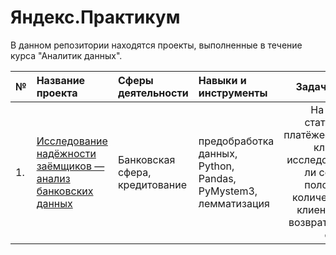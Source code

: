 # Яндекс.Практикум

В данном репозитории находятся проекты, выполненные в течение курса "Аналитик данных".

|№| Название проекта | Сферы деятельности | Навыки и инструменты  | Задачи проекта |
|--| :------------ |:---------------|:---------------| :-----:|
|1.|  [Исследование надёжности заёмщиков — анализ банковских данных](https://github.com/Kate-Lisovskaya/yandex_project/blob/master/data_preprocessing.ipynb)| Банковская сфера, кредитование | предобработка данных, Python, Pandas, PyMystem3, лемматизация | На основе статистики о платёжеспособности клиентов исследовать влияет ли семейное положение и количество детей клиента на факт возврата кредита в срок|

